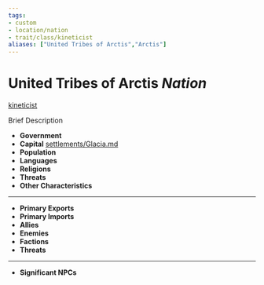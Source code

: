 ```yaml
---
tags:
- custom
- location/nation
- trait/class/kineticist 
aliases: ["United Tribes of Arctis","Arctis"]
---
```

# United Tribes of Arctis *Nation*
[kineticist](../../../rules-custom/traits/kineticist.md) 

Brief Description

- **Government** 
- **Capital** [settlements/Glacia.md](settlements/Glacia.md) 
- **Population** 
- **Languages** 
- **Religions**
- **Threats** 
- **Other Characteristics** 
---
- **Primary Exports** 
- **Primary Imports** 
- **Allies** 
- **Enemies** 
- **Factions** 
- **Threats** 
---
- **Significant NPCs** 